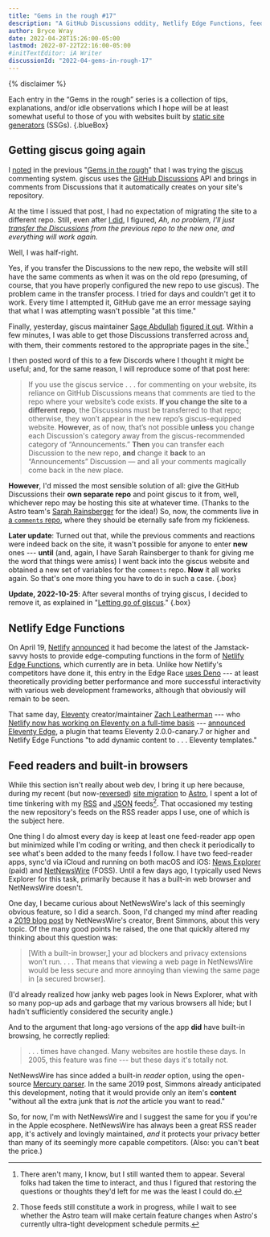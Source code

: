 ```yaml
---
title: "Gems in the rough #17"
description: "A GitHub Discussions oddity, Netlify Edge Functions, feed readers with built-in browsers."
author: Bryce Wray
date: 2022-04-28T15:26:00-05:00
lastmod: 2022-07-22T22:16:00-05:00
#initTextEditor: iA Writer
discussionId: "2022-04-gems-in-rough-17"
---
```


{% disclaimer %}

Each entry in the “Gems in the rough” series is a collection of tips, explanations, and/or idle observations which I hope will be at least somewhat useful to those of you with websites built by [static site generators](https://jamstack.org/generators) (SSGs).
{.blueBox}

## Getting giscus going again

I [noted](/posts/2022/03/gems-in-rough-16/#trying-giscus) in the previous "[Gems in the rough](/posts/2022/03/gems-in-rough-16/)" that I was trying the [giscus](https://giscus.app) commenting system. giscus uses the [GitHub Discussions](https://docs.github.com/en/discussions) API and brings in comments from Discussions that it automatically creates on your site's repository.

At the time I issued that post, I had no expectation of migrating the site to a different repo. Still, even after [I did](/posts/2022/04/winds-change/), I figured, *Ah, no problem, I'll just [transfer the Discussions](https://docs.github.com/en/discussions/managing-discussions-for-your-community/managing-discussions#transferring-a-discussion) from the previous repo to the new one, and everything will work again.*

Well, I was half-right.

Yes, if you transfer the Discussions to the new repo, the website will still have the same comments as when it was on the old repo (presuming, of course, that you have properly configured the new repo to use giscus). The problem came in the transfer process. I tried for days and couldn't get it to work. Every time I attempted it, GitHub gave me an error message saying that what I was attempting wasn't possible "at this time."

Finally, yesterday, giscus maintainer [Sage Abdullah](https://github.com/laymonage) [figured it out](https://github.com/github/feedback/discussions/3381#discussioncomment-2655388). Within a few minutes, I was able to get those Discussions transferred across and, with them, their comments restored to the appropriate pages in the site.[^qualityQuantity]

[^qualityQuantity]: There aren't many, I know, but I still wanted them to appear. Several folks had taken the time to interact, and thus I figured that restoring the questions or thoughts they'd left for me was the least I could do.

I then posted word of this to a few Discords where I thought it might be useful; and, for the same reason, I will reproduce some of that post here:

> If you use the giscus service . . . for commenting on your website, its reliance on GitHub Discussions means that comments are tied to the repo where your website’s code exists. **If you change the site to a different repo**, the Discussions must be transferred to that repo; otherwise, they won’t appear in the new repo’s giscus-equipped website. **However**, as of now, that’s not possible **unless** you change each Discussion's category away from the giscus-recommended category of “Announcements.” **Then** you can transfer each Discussion to the new repo, **and** change it **back** to an “Announcements” Discussion — and all your comments magically come back in the new place.

**However**, I'd missed the most sensible solution of all: give the GitHub Discussions their **own separate repo** and point giscus to it from, well, whichever repo may be hosting this site at whatever time. (Thanks to the Astro team's [Sarah Rainsberger](https://twitter.com/sarah11918) for the idea!) So, now, the comments live in [a `comments` repo](https://github.com/brycewray/comments), where they should be eternally safe from my fickleness.

**Later update**: Turned out that, while the previous comments and reactions were indeed back on the site, it wasn't possible for anyone to enter **new** ones --- **until** (and, again, I have Sarah Rainsberger to thank for giving me the word that things were amiss) I went back into the giscus website and obtained a new set of variables for the `comments` repo. **Now** it all works again. So that's one more thing you have to do in such a case.
{.box}

**Update, 2022-10-25**: After several months of trying giscus, I decided to remove it, as explained in "[Letting go of giscus](/posts/2022/10/letting-go-giscus/)."
{.box}

## Netlify Edge Functions

On April 19, [Netlify](https://netlify.com) [announced](https://www.netlify.com/blog/announcing-serverless-compute-with-edge-functions/) it had become the latest of the Jamstack-savvy hosts to provide edge-computing functions in the form of [Netlify Edge Functions](https://www.netlify.com/products/#netlify-edge-functions), which currently are in beta. Unlike how Netlify's competitors have done it, this entry in the Edge Race [uses Deno](https://deno.com/blog/netlify-edge-functions-on-deno-deploy) --- at least theoretically providing better performance and more successful interactivity with various web development frameworks, although that obviously will remain to be seen.

That same day, [Eleventy](https://11ty.dev) creator/maintainer [Zach Leatherman](https://zachleat.com) --- who [Netlify now has working on Eleventy on a full-time basis](https://www.netlify.com/blog/growing-our-open-source-contributions/) --- [announced](https://www.11ty.dev/blog/eleventy-edge/) [Eleventy Edge](https://www.11ty.dev/docs/plugins/edge/), a plugin that teams Eleventy 2.0.0-canary.7 or higher and Netlify Edge Functions "to add dynamic content to . . . Eleventy templates."

## Feed readers and built-in browsers

While this section isn't really about web dev, I bring it up here because, during my recent (but now-[reversed](/posts/2022/05/mulling-over-migration/#a-sheepish-u-turn)) [site migration](/posts/2022/04/winds-change/) to [Astro](https://astro.build), I spent a lot of time tinkering with my [RSS](https://en.wikipedia.org/wiki/RSS) and [JSON](https://jsonfeed.org) feeds[^AstroFeed]. That occasioned my testing the new repository's feeds on the RSS reader apps I use, one of which is the subject here.

[^AstroFeed]: Those feeds still constitute a work in progress, while I wait to see whether the Astro team will make certain feature changes when Astro's currently ultra-tight development schedule permits.

One thing I do almost every day is keep at least one feed-reader app open but minimized while I'm coding or writing, and then check it periodically to see what's been added to the many feeds I follow. I have two feed-reader apps, sync'd via iCloud and running on both macOS and iOS: [News Explorer](https://betamagic.nl/products/newsexplorer.html) (paid) and [NetNewsWire](https://netnewswire.com/) (FOSS). Until a few days ago, I typically used News Explorer for this task, primarily because it has a built-in web browser and NetNewsWire doesn't.

One day, I became curious about NetNewsWire's lack of this seemingly obvious feature, so I did a search. Soon, I'd changed my mind after reading a [2019 blog post](https://inessential.com/2019/09/04/on_the_many_netnewswire_feature_requests) by NetNewsWire's creator, Brent Simmons, about this very topic. Of the many good points he raised, the one that quickly altered my thinking about this question was:

> [With a built-in browser,] your ad blockers and privacy extensions won't run. . . . That means that viewing a web page in NetNewsWire would be less secure and more annoying than viewing the same page in [a secured browser].

(I'd already realized how janky web pages look in News Explorer, what with so many pop-up ads and garbage that my various browsers all hide; but I hadn't sufficiently considered the security angle.)

And to the argument that long-ago versions of the app **did** have built-in browsing, he correctly replied:

> . . . times have changed. Many websites are hostile these days. In 2005, this feature was fine  ---  but these days it's totally not.

NetNewsWire has since added a built-in *reader* option, using the open-source [Mercury parser](https://github.com/postlight/mercury-parser). In the same 2019 post, Simmons already anticipated this development, noting that it would provide only an item's **content** "without all the extra junk that is *not* the article you want to read."

So, for now, I'm with NetNewsWire and I suggest the same for you if you're in the Apple ecosphere. NetNewsWire has always been a great RSS reader app, it's actively and lovingly maintained, *and* it protects your privacy better than many of its seemingly more capable competitors. (Also: you can't beat the price.)
